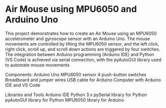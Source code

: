 # Air Mouse using MPU6050 and Arduino Uno
This project demonstrates how to create an Air Mouse using an MPU6050 accelerometer and gyroscope sensor with an Arduino Uno. The mouse movements are controlled by tilting the MPU6050 sensor, and the left click, right click, scroll up, and scroll down actions are triggered by four switches. The integration between Arduino programming (Arduino IDE) and Python (VS Code) is achieved via serial connection, with the pyAutoGUI library used to automate mouse movements

Components:
  Arduino Uno
  MPU6050 sensor
  4 push-button switches
  Breadboard and jumper wires
  USB cable for Arduino
  Computer with Arduino IDE and VS Code
  
Libraries and Tools
  Arduino IDE
  Python 3.x
  pySerial library for Python
  pyAutoGUI library for Python
  MPU6050 library for Arduino

